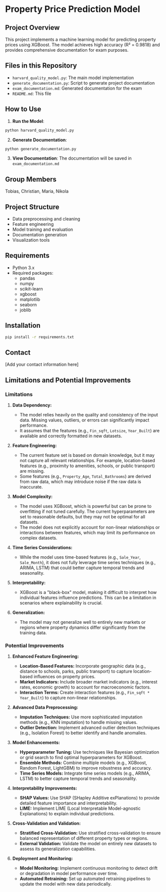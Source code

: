 # Property Price Prediction Model

## Project Overview
This project implements a machine learning model for predicting property prices using XGBoost. The model achieves high accuracy (R² = 0.9818) and provides comprehensive documentation for exam purposes.

## Files in this Repository
- `harvard_quality_model.py`: The main model implementation
- `generate_documentation.py`: Script to generate project documentation
- `exam_documentation.md`: Generated documentation for the exam
- `README.md`: This file

## How to Use

1. **Run the Model**:
```bash
python harvard_quality_model.py
```

2. **Generate Documentation**:
```bash
python generate_documentation.py
```

3. **View Documentation**:
The documentation will be saved in `exam_documentation.md`

## Group Members
Tobias, Christian, Maria, Nikola

## Project Structure
- Data preprocessing and cleaning
- Feature engineering
- Model training and evaluation
- Documentation generation
- Visualization tools

## Requirements
- Python 3.x
- Required packages:
  - pandas
  - numpy
  - scikit-learn
  - xgboost
  - matplotlib
  - seaborn
  - joblib

## Installation
```bash
pip install -r requirements.txt
```

## Contact
[Add your contact information here] 

## Limitations and Potential Improvements

### Limitations

1. **Data Dependency:**
   - The model relies heavily on the quality and consistency of the input data. Missing values, outliers, or errors can significantly impact performance.
   - It assumes that the features (e.g., `Fin_sqft`, `Lotsize`, `Year_Built`) are available and correctly formatted in new datasets.

2. **Feature Engineering:**
   - The current feature set is based on domain knowledge, but it may not capture all relevant relationships. For example, location-based features (e.g., proximity to amenities, schools, or public transport) are missing.
   - Some features (e.g., `Property_Age`, `Total_Bathrooms`) are derived from raw data, which may introduce noise if the raw data is inaccurate.

3. **Model Complexity:**
   - The model uses XGBoost, which is powerful but can be prone to overfitting if not tuned carefully. The current hyperparameters are set to reasonable defaults, but they may not be optimal for all datasets.
   - The model does not explicitly account for non-linear relationships or interactions between features, which may limit its performance on complex datasets.

4. **Time Series Considerations:**
   - While the model uses time-based features (e.g., `Sale_Year`, `Sale_Month`), it does not fully leverage time series techniques (e.g., ARIMA, LSTM) that could better capture temporal trends and seasonality.

5. **Interpretability:**
   - XGBoost is a "black-box" model, making it difficult to interpret how individual features influence predictions. This can be a limitation in scenarios where explainability is crucial.

6. **Generalization:**
   - The model may not generalize well to entirely new markets or regions where property dynamics differ significantly from the training data.

### Potential Improvements

1. **Enhanced Feature Engineering:**
   - **Location-Based Features:** Incorporate geographic data (e.g., distance to schools, parks, public transport) to capture location-based influences on property prices.
   - **Market Indicators:** Include broader market indicators (e.g., interest rates, economic growth) to account for macroeconomic factors.
   - **Interaction Terms:** Create interaction features (e.g., `Fin_sqft * Year_Built`) to capture non-linear relationships.

2. **Advanced Data Preprocessing:**
   - **Imputation Techniques:** Use more sophisticated imputation methods (e.g., KNN imputation) to handle missing values.
   - **Outlier Detection:** Implement advanced outlier detection techniques (e.g., Isolation Forest) to better identify and handle anomalies.

3. **Model Enhancements:**
   - **Hyperparameter Tuning:** Use techniques like Bayesian optimization or grid search to find optimal hyperparameters for XGBoost.
   - **Ensemble Methods:** Combine multiple models (e.g., XGBoost, Random Forest, LightGBM) to improve robustness and accuracy.
   - **Time Series Models:** Integrate time series models (e.g., ARIMA, LSTM) to better capture temporal trends and seasonality.

4. **Interpretability Improvements:**
   - **SHAP Values:** Use SHAP (SHapley Additive exPlanations) to provide detailed feature importance and interpretability.
   - **LIME:** Implement LIME (Local Interpretable Model-agnostic Explanations) to explain individual predictions.

5. **Cross-Validation and Validation:**
   - **Stratified Cross-Validation:** Use stratified cross-validation to ensure balanced representation of different property types or regions.
   - **External Validation:** Validate the model on entirely new datasets to assess its generalization capabilities.

6. **Deployment and Monitoring:**
   - **Model Monitoring:** Implement continuous monitoring to detect drift or degradation in model performance over time.
   - **Automated Retraining:** Set up automated retraining pipelines to update the model with new data periodically.
